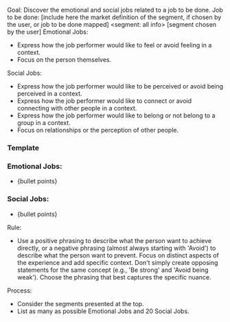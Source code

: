 Goal: Discover the emotional and social jobs related to a job to be done.
Job to be done: [include here the market definition of the segment, if chosen by the user, or job to be done mapped] 
<segment: all info>
[segment chosen by the user]
</segment>
Emotional Jobs:
- Express how the job performer would like to feel or avoid feeling in a context.
- Focus on the person themselves.

Social Jobs:
- Express how the job performer would like to be perceived or avoid being perceived in a context.
- Express how the job performer would like to connect or avoid connecting with other people in a context.
- Express how the job performer would like to belong or not belong to a group in a context.
- Focus on relationships or the perception of other people.

### Template
### Emotional Jobs: 
  - {bullet points}
### Social Jobs:
  - {bullet points}

Rule: 
- Use a positive phrasing to describe what the person want to achieve directly, or a negative phrasing (almost always starting with 'Avoid') to describe what the person want to prevent. Focus on distinct aspects of the experience and add specific context. Don't simply create opposing statements for the same concept (e.g., 'Be strong' and 'Avoid being weak'). Choose the phrasing that best captures the specific nuance.

Process:
- Consider the segments presented at the top.
- List as many as possible Emotional Jobs and 20 Social Jobs.
